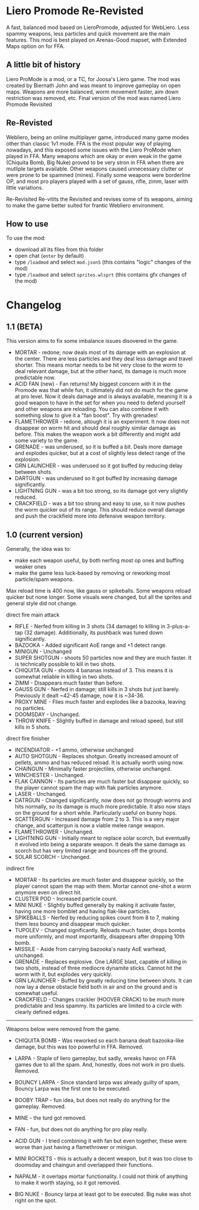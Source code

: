 # Liero Promode Re-Revisted

A fast, balanced mod based on LieroPromode, adjusted for WebLiero. Less spammy weapons, less particles and quick movement are the main features.
This mod is best played on Arenas-Good mapset, with Extended Maps option on for FFA. 

## A little bit of history

Liero ProMode is a mod, or a TC, for Joosa's Liero game. 
The mod was created by Biernath John and was meant to improve gameplay on open maps. Weapons are more balanced, worm movement faster, aim down restriction was removed, etc. 
Final version of the mod was named Liero Promode Revisited

## Re-Revisted

Webliero, being an online multiplayer game, introduced many game modes other than classic 1v1 mode. FFA is the most popular way of playing nowadays, and this exposed some issues with the Liero ProMode when played in FFA.
Many weapons which are okay or even weak in the game (Chiquita Bomb, Big Nuke) proved to be very stron in FFA when there are mutliple targets available. Other weapons caused unnecessary clutter or were prone to be spammed (mines). Finally some weapons were borderline OP, and most pro players played with a set of gauss, rifle, zimm, laser with little variations. 

Re-Revisited Re-vitits the Revisited and revises some of its weapons, aiming to make the game better suited for frantic Webliero environment.

## How to use

To use the mod:
- download all its files from this folder
- open chat (`enter` by default)
- type `/loadmod` and select `mod.json5` (this contains "logic" changes of the mod)
- type `/loadmod` and select `sprites.wlsprt` (this contains gfx changes of the mod)

# Changelog

## 1.1 (BETA)

This version aims to fix some imbalance issues disovered in the game.

* MORTAR - redone; now deals most of its damage with an explosion at the center. There are less particles and they deal less damage and travel shorter. This means mortar needs to be hit very close to the worm to deal relevant damage, but at the other hand, its damage is much more predictable now.
* ACID FAN (new) - Fan returns! My biggest concern with it in the Promode was that while fun, it ultimately did not do much for the game at pro level. Now it deals damage and is always available, meaning it is a good weapon to have in the set for when you need to defend yourself and other weapons are reloading. You can also combine it with something slow to give it a "fan boost". Try with grenades!
* FLAMETHROWER - redone, altough it is an experiment. It now does not disappear on worm hit and should deal roughly similar damage as before. This makes the weapon work a bit differently and might add some variety to the game.
* GRENADE - was underused, so it is buffed a bit. Deals more damage and explodes quicker, but at a cost of slightly less detect range of the explosion.
* GRN LAUNCHER - was underused so it got buffed by reducing delay between shots.
* DARTGUN - was underused so it got buffed by increasing damage significantly.
* LIGHTNING GUN - was a bit too strong, so its damage got very slightly reduced.
* CRACKFIELD - was a bit too strong and easy to use, so it now pushes the worm quicker out of its range. This should reduce overall damage and push the crackfield more into defensive weapon territory.

## 1.0 (current version)

Generally, the idea was to:
- make each weapon useful, by both nerfing most op ones and buffing weaker ones
- make the game less luck-based by removing or reworking most particle/spam weapons. 

Max reload time is 400 now, like gauss or spikeballs. Some weapons reload quicker but none longer.
Some visuals were changed, but all the sprites and general style did not change. 

direct fire main attack
* RIFLE - Nerfed from killing in 3 shots (34 damage) to killing in 3-plus-a-tap (32 damage). Additionally, its pushback was tuned down significantly.
* BAZOOKA - Added significant AoE range and +1 detect range.
* MINIGUN - Unchanged
* SUPER SHOTGUN - shoots 50 particles now and they are much faster. It is technically possible to kill in two shots.
* CHIQUITA GUN - shoots 4 bananas instead of 3. This means it is somewhat reliable in killing in two shots. 
* ZIMM - Disappears much faster than before.
* GAUSS GUN - Nerfed in damage; still kills in 3 shots but just barely. Previously it dealt ~42-45 damage, now it is ~34-36.
* PROXY MINE - Flies much faster and explodes like a bazooka, leaving no particles.
* DOOMSDAY - Unchanged.
* THROW KNIFE - Slightly buffed in damage and reload speed, but still kills in 5 shots.

direct fire finisher
* INCENDIATOR - +1 ammo, otherwise unchanged
* AUTO SHOTGUN - Replaces shotgun. Greatly increased amount of pellets, ammo and has reduced reload. It is actually worth using now.
* CHAINGUN - Minimally faster projectiles, otherwise unchanged.
* WINCHESTER - Unchanged.
* FLAK CANNON - Its particles are much faster but disappear quickly, so the player cannot spam the map with flak particles anymore.
* LASER - Unchanged.
* DATRGUN - Changed significantly, now does not go through worms and hits normally, so its damage is much more predictable. It also now stays on the ground for a short while. Particularly useful on bunny hops. 
* SCATTERGUN - Increased damage from 2 to 3. This is a very major change, and scattergun is now a viable melee range weapon.
* FLAMETHROWER - Unchanged.
* LIGHTNING GUN - Initially meant to replace solar scorch, but eventually it evolved into being a separate weapon. It deals the same damage as scorch but has very limited range and bounces off the ground.
* SOLAR SCORCH - Unchanged.

indirect fire
* MORTAR - Its particles are much faster and disappear quickly, so the player cannot spam the map with them. Mortar cannot one-shot a worm anymore even on direct hit.
* CLUSTER POD - Increased particle count.
* MINI NUKE - Slightly buffed generally by making it activate faster, having one more bomblet and having flak-like particles.
* SPIKEBALLS - Nerfed by reducing spikes count from 8 to 7, making them less bouncy and disappear much quicker.
* TUPOLEV - Changed significantly. Reloads much faster, drops bombs more uniformly, and most importantly, disappears after dropping 10th bomb.
* MISSILE - Aside from carrying bazooka's nasty AoE warhead, unchanged.
* GRENADE - Replaces explosive. One LARGE blast, capable of killing in two shots, instead of three mediocre dynamite sticks. Cannot hit the worm with it, but explodes very quickly.
* GRN LAUNCHER - Buffed by greatly reducing time between shots. It can now lay a dense obstacle field both in air and on the ground and is somewhat useful.
* CRACKFIELD - Changes crackler (HOOVER CRACK) to be much more predictable and less spammy. Its particles are limited to a circle with clearly defined edges.

---------------
Weapons below were removed from the game.

* CHIQUITA BOMB - Was reworked so each banana dealt bazooka-like damage, but this was too powerful in FFA. Removed.
* LARPA - Staple of liero gameplay, but sadly, wreaks havoc on FFA games due to all the spam. And, honestly, does not work in pro duels. Removed.
* BOUNCY LARPA - Since standard larpa was already guilty of spam, Bouncy Larpa was the first one to be executed. 
* BOOBY TRAP - fun idea, but does not really do anything for the gameplay. Removed.
* MINE - the turd got removed.
* FAN - fun, but does not do anything for pro play really. 
* ACID GUN - I tried combining it with fan but even together, these were worse than just having a flamethrower or minigun.
* MINI ROCKETS - this is actually a decent weapon, but it was too close to doomsday and chaingun and overlapped their functions. 
* NAPALM - it overlaps mortar functionality. I could not think of anything to make it worth staying, so it got removed.

* BIG NUKE - Bouncy larpa at least got to be executed. Big nuke was shot right on the spot.



